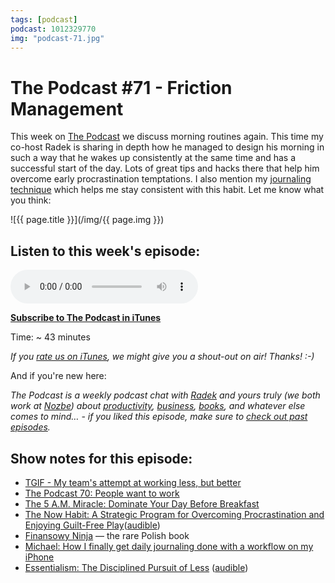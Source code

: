 ```yaml
---
tags: [podcast]
podcast: 1012329770
img: "podcast-71.jpg"
---
```


# The Podcast #71 - Friction Management

This week on [The Podcast][p] we discuss morning routines again. This time my co-host Radek is sharing in depth how he managed to design his morning in such a way that he wakes up consistently at the same time and has a successful start of the day. Lots of great tips and hacks there that help him overcome early procrastination temptations. I also mention my [journaling technique](/journal) which helps me stay consistent with this habit. Let me know what you think:

<!--More-->

![{{ page.title }}](/img/{{ page.img }})

## Listen to this week's episode:

<audio controls>
<source src="https://files.nozbe.com/podcast/071.mp3" type="audio/mpeg">
</audio>

**[Subscribe to The Podcast in iTunes][i]**

Time: ~ 43 minutes

*If you [rate us on iTunes][i], we might give you a shout-out on air! Thanks! :-)*

And if you're new here:

*The Podcast is a weekly podcast chat with [Radek][r] and yours truly (we both work at [Nozbe][n]) about [productivity](/productivity), [business](/business), [books](/books), and whatever else comes to mind… - if you liked this episode, make sure to [check out past episodes](/podcast).*

## Show notes for this episode:

  * [TGIF - My team's attempt at working less, but better](/tgif/)
  * [The Podcast 70: People want to work](/podcast-70)
  * [The 5 A.M. Miracle: Dominate Your Day Before Breakfast](https://www.amazon.com/M-Miracle-Dominate-Before-Breakfast/dp/1612435009/)
  * [The Now Habit: A Strategic Program for Overcoming Procrastination and Enjoying Guilt-Free Play](https://www.amazon.com/Now-Habit-Overcoming-Procrastination-Guilt-Free/dp/1585425524/)([audible](http://www.audible.com/pd/Self-Development/The-Now-Habit-Audiobook/B002V8L1ES/))
  * [Finansowy Ninja](http://finansowyninja.pl/) — the rare Polish book
  * [Michael: How I finally get daily journaling done with a workflow on my iPhone](/journal/)
  * [Essentialism: The Disciplined Pursuit of Less](https://www.amazon.com/Essentialism-Disciplined-Pursuit-Greg-McKeown/dp/0804137382/) ([audible](http://www.audible.com/pd/Self-Development/Essentialism-Audiobook/B00IWZ6XGA/))

[e]: /podcast-71

[p]: /podcast
[n]: https://michael.gratis/nozbe
[r]: https://michael.gratis/radex
[i]: https://michael.gratis/thepodcast